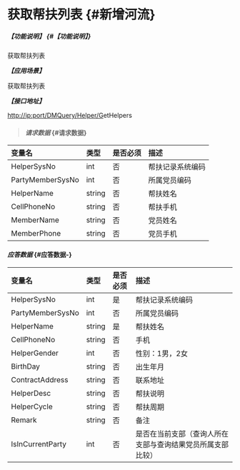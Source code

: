 # 获取帮扶列表 {#新增河流}

##### _【功能说明】_ {#【功能说明】}

获取帮扶列表

_**【应用场景】**_

获取帮扶列表

_**【接口地址】**_

[http://ip:port/DMQuery/Helper/G](http://ip:port/HMAction/River/AddRiver)etHelpers

> #### _请求数据_ {#请求数据}

| 变量名 | 类型 | 是否必须 | 描述 |
| :--- | :--- | :--- | :--- |
| HelperSysNo | int | 否 | 帮扶记录系统编码 |
| PartyMemberSysNo | int | 否 | 所属党员编码 |
| HelperName | string | 否 | 帮扶姓名 |
| CellPhoneNo | string | 否 | 帮扶手机 |
| MemberName | string | 否 | 党员姓名 |
| MemberPhone | string | 否 | 党员手机 |

#### _应答数据_ {#应答数据-}

| 变量名 | 类型 | 是否必须 | 描述 |
| :--- | :--- | :--- | :--- |
| HelperSysNo | int | 是 | 帮扶记录系统编码 |
| PartyMemberSysNo | int | 否 | 所属党员编码 |
| HelperName | string | 是 | 帮扶姓名 |
| CellPhoneNo | string | 否 | 手机 |
| HelperGender | int | 否 | 性别：1男，2女 |
| BirthDay | string | 否 | 出生年月 |
| ContractAddress | string | 否 | 联系地址 |
| HelperDesc | string | 否 | 帮扶说明 |
| HelperCycle | string | 否 | 帮扶周期 |
| Remark | string | 否 | 备注 |
| IsInCurrentParty | int | 否 | 是否在当前支部（查询人所在支部与查询结果党员所属支部比较） |



